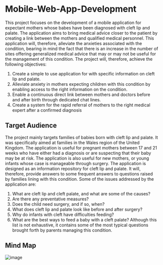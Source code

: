 # Mobile-Web-App-Development
This project focuses on the development of a mobile application for expectant mothers whose babes have been diagnosed with cleft lip and palate. The application aims to bring medical advice closer to the patient by creating a link between the mothers and qualified medical personnel. This application will, therefore, alleviate the anxieties associated with the condition, bearing in mind the fact that there is an increase in the number of sites offering generalized medical advice that may or may not be useful for the management of this condition. The project will, therefore, achieve the following objectives:
1.	Create a simple to use application for with specific information on cleft lip and palate.
2.	Alleviate anxiety in mothers expecting children with this condition by enabling access to the right information on the condition.
3.	Enable a continuous direct link between mothers and doctors before and after birth through dedicated chat lines.
4.	Create a system for the rapid referral of mothers to the right medical expert after a confirmed diagnosis

## Target Audience
The project mainly targets families of babies born with cleft lip and palate. It was specifically aimed at families in the Wales region of the United Kingdom. The application is useful for pregnant mothers between 17 and 21 weeks who have either had a diagnosis or are suspecting that their baby may be at risk. The application is also useful for new mothers, or young infants whose case is manageable through surgery. The application is designed as an information repository for cleft lip and palate. It will, therefore, provide answers to some frequent answers to questions raised by families lining with this condition. Some of the issues addressed by the application are:
1.	What are cleft lip and cleft palate, and what are some of the causes?
2.	Are there any preventative measures?
3.	Does the child need surgery, and if so, when?
4.	What does cleft lip and palate look like before and after surgery?
5.	Why do infants with cleft have difficulties feeding?
6.	What are the best ways to feed a baby with a cleft palate? Although this list is not exhaustive, it contains some of the most typical questions brought forth by parents managing this condition.


## Mind Map
![image](https://user-images.githubusercontent.com/81532727/117907933-90aa8200-b2cf-11eb-80af-7763b67837fd.png)
